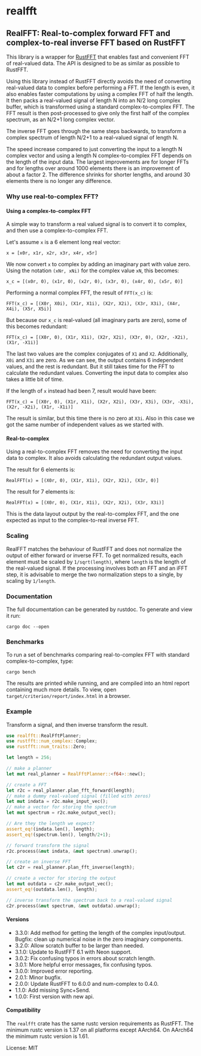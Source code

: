 # realfft

## RealFFT: Real-to-complex forward FFT and complex-to-real inverse FFT based on RustFFT

This library is a wrapper for [RustFFT](https://crates.io/crates/rustfft)
that enables fast and convenient FFT of real-valued data.
The API is designed to be as similar as possible to RustFFT.

Using this library instead of RustFFT directly avoids the need of converting
real-valued data to complex before performing a FFT.
If the length is even, it also enables faster computations by using a complex FFT of half the length.
It then packs a real-valued signal of length N into an N/2 long complex buffer,
which is transformed using a standard complex-to-complex FFT.
The FFT result is then post-processed to give only the first half of the complex spectrum,
as an N/2+1 long complex vector.

The inverse FFT goes through the same steps backwards,
to transform a complex spectrum of length N/2+1 to a real-valued signal of length N.

The speed increase compared to just converting the input to a length N complex vector
and using a length N complex-to-complex FFT depends on the length of the input data.
The largest improvements are for longer FFTs and for lengths over around 1000 elements
there is an improvement of about a factor 2.
The difference shrinks for shorter lengths,
and around 30 elements there is no longer any difference.

### Why use real-to-complex FFT?
#### Using a complex-to-complex FFT
A simple way to transform a real valued signal is to convert it to complex,
and then use a complex-to-complex FFT.

Let's assume `x` is a 6 element long real vector:
```
x = [x0r, x1r, x2r, x3r, x4r, x5r]
```

We now convert `x` to complex by adding an imaginary part with value zero.
Using the notation `(xNr, xNi)` for the complex value `xN`, this becomes:
```
x_c = [(x0r, 0), (x1r, 0), (x2r, 0), (x3r, 0), (x4r, 0), (x5r, 0)]
```

Performing a normal complex FFT, the result of `FFT(x_c)` is:
```
FFT(x_c) = [(X0r, X0i), (X1r, X1i), (X2r, X2i), (X3r, X3i), (X4r, X4i), (X5r, X5i)]
```

But because our `x_c` is real-valued (all imaginary parts are zero), some of this becomes redundant:
```
FFT(x_c) = [(X0r, 0), (X1r, X1i), (X2r, X2i), (X3r, 0), (X2r, -X2i), (X1r, -X1i)]
```

The last two values are the complex conjugates of `X1` and `X2`. Additionally, `X0i` and `X3i` are zero.
As we can see, the output contains 6 independent values, and the rest is redundant.
But it still takes time for the FFT to calculate the redundant values.
Converting the input data to complex also takes a little bit of time.

If the length of `x` instead had been 7, result would have been:
```
FFT(x_c) = [(X0r, 0), (X1r, X1i), (X2r, X2i), (X3r, X3i), (X3r, -X3i), (X2r, -X2i), (X1r, -X1i)]
```

The result is similar, but this time there is no zero at `X3i`.
Also in this case we got the same number of independent values as we started with.

#### Real-to-complex
Using a real-to-complex FFT removes the need for converting the input data to complex.
It also avoids calculating the redundant output values.

The result for 6 elements is:
```
RealFFT(x) = [(X0r, 0), (X1r, X1i), (X2r, X2i), (X3r, 0)]
```

The result for 7 elements is:
```
RealFFT(x) = [(X0r, 0), (X1r, X1i), (X2r, X2i), (X3r, X3i)]
```

This is the data layout output by the real-to-complex FFT,
and the one expected as input to the complex-to-real inverse FFT.

### Scaling
RealFFT matches the behaviour of RustFFT and does not normalize the output of either forward or inverse FFT.
To get normalized results, each element must be scaled by `1/sqrt(length)`,
where `length` is the length of the real-valued signal.
If the processing involves both an FFT and an iFFT step,
it is advisable to merge the two normalization steps to a single, by scaling by `1/length`.

### Documentation

The full documentation can be generated by rustdoc. To generate and view it run:
```
cargo doc --open
```

### Benchmarks

To run a set of benchmarks comparing real-to-complex FFT with standard complex-to-complex, type:
```
cargo bench
```
The results are printed while running, and are compiled into an html report containing much more details.
To view, open `target/criterion/report/index.html` in a browser.

### Example
Transform a signal, and then inverse transform the result.
```rust
use realfft::RealFftPlanner;
use rustfft::num_complex::Complex;
use rustfft::num_traits::Zero;

let length = 256;

// make a planner
let mut real_planner = RealFftPlanner::<f64>::new();

// create a FFT
let r2c = real_planner.plan_fft_forward(length);
// make a dummy real-valued signal (filled with zeros)
let mut indata = r2c.make_input_vec();
// make a vector for storing the spectrum
let mut spectrum = r2c.make_output_vec();

// Are they the length we expect?
assert_eq!(indata.len(), length);
assert_eq!(spectrum.len(), length/2+1);

// forward transform the signal
r2c.process(&mut indata, &mut spectrum).unwrap();

// create an inverse FFT
let c2r = real_planner.plan_fft_inverse(length);

// create a vector for storing the output
let mut outdata = c2r.make_output_vec();
assert_eq!(outdata.len(), length);

// inverse transform the spectrum back to a real-valued signal
c2r.process(&mut spectrum, &mut outdata).unwrap();
```

#### Versions
- 3.3.0: Add method for getting the length of the complex input/output.
         Bugfix: clean up numerical noise in the zero imaginary components.
- 3.2.0: Allow scratch buffer to be larger than needed.
- 3.1.0: Update to RustFFT 6.1 with Neon support.
- 3.0.2: Fix confusing typos in errors about scratch length.
- 3.0.1: More helpful error messages, fix confusing typos.
- 3.0.0: Improved error reporting.
- 2.0.1: Minor bugfix.
- 2.0.0: Update RustFFT to 6.0.0 and num-complex to 0.4.0.
- 1.1.0: Add missing Sync+Send.
- 1.0.0: First version with new api.

#### Compatibility

The `realfft` crate has the same rustc version requirements as RustFFT.
The minimum rustc version is 1.37 on all platforms except AArch64.
On AArch64 the minimum rustc version is 1.61.

License: MIT
